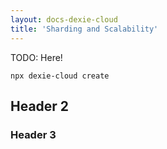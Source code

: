 ```yaml
---
layout: docs-dexie-cloud
title: 'Sharding and Scalability'
---
```


TODO: Here!

```
npx dexie-cloud create
```


## Header 2
### Header 3
